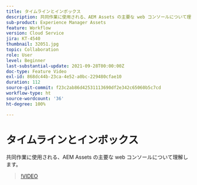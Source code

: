 ```yaml
---
title: タイムラインとインボックス
description: 共同作業に使用される、AEM Assets の主要な web コンソールについて理解します。
sub-product: Experience Manager Assets
feature: Workflow
version: Cloud Service
jira: KT-4540
thumbnail: 32051.jpg
topic: Collaboration
role: User
level: Beginner
last-substantial-update: 2021-09-28T00:00:00Z
doc-type: Feature Video
exl-id: 868dc44b-23ca-4e52-a0bc-229480cfae10
duration: 112
source-git-commit: f23c2ab86d42531113690df2e342c65060b5c7cd
workflow-type: ht
source-wordcount: '36'
ht-degree: 100%

---
```


# タイムラインとインボックス

共同作業に使用される、AEM Assets の主要な web コンソールについて理解します。

>[!VIDEO](https://video.tv.adobe.com/v/32051?quality=12&learn=on)

